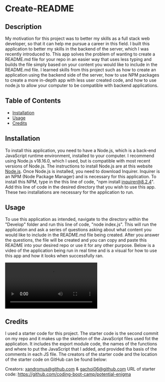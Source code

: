 # Create-README

## Description
My motivation for this project was to better my skills as a full stack web developer, so that it can help me pursue a career in this field. I built this application to better my skills in the backend of the server, which I was recently introduced to. This app solves the problem of wanting to create a README.md file for your repo in an easier way that uses less typing and builds the file simply based on your content you would like to include in the README.md file. I learned skills from this project such as how to create an application using the backend side of the server, how to use NPM packages to create a more in-depth app with less user created code, and how to use node.js to allow your computer to be compatible with backend applications.

## Table of Contents
- [Installation](#installation)
- [Usage](#usage)
- [Credits](#credits)

## Installation
To install this application, you need to have a Node.js, which is a back-end JavaScript runtime environment, installed to your computer. I recommend using Node.js v18.16.0, which I used, but is compatible with most recent versions of Node.js. The instructions to install Node.js are at this website [Node.js](https://nodejs.org). Once Node.js is installed, you need to download Inquirer. Inquirer is an NPM (Node Package Manager) and is necessary for this application. To install this NPM, type in the this line of code, "npm install inquirer@8.2.4". Add this line of code in the desired directory that you wish to use this app. These two installations are necessary for the application to run.

## Usage
To use this application as intended, navigate to the directory within the "Develop" folder and run this line of code, "node index.js". This will run the application and ask a series of questions asking about what content you would like to include in the README.md file being created. After you answer the questions, the file will be created and you can copy and paste this README into your desired repo or use it for any other purpose. Below is a video of the application being run in real time and is a visual for how to use this app and how it looks when successfully ran.

![Screen recording of the application in action](./Develop/Utils/Videos/Create-README-Screen-Recording.mov)

## Credits
I used a starter code for this project. The starter code is the second commit on my repo and it makes up the skeleton of the JavaScript files used fot the application. It includes the export module code, the names of the functions and where to put the JavaScript that I added, and provided tha basis of the comments in each JS file. The creators of the starter code and the location of the starter code on GitHub can be found below:

Creators: xandromus@github.com & gachoi06@github.com
URL of starter code: https://github.com/coding-boot-camp/potential-enigma